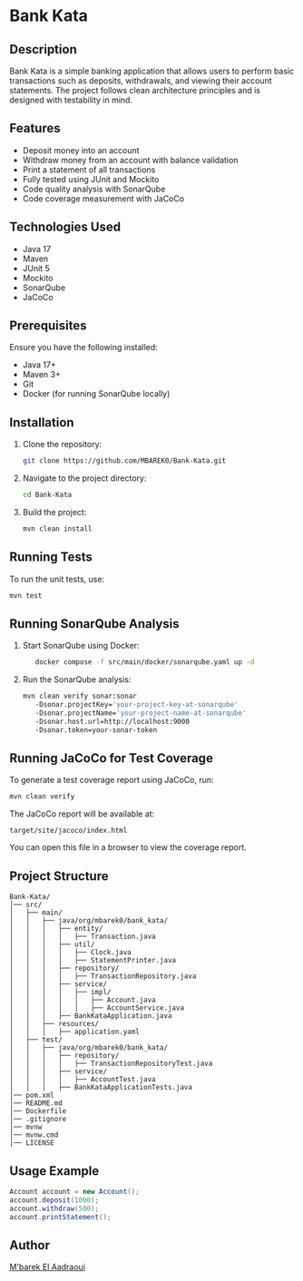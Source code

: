 # Bank Kata

## Description
Bank Kata is a simple banking application that allows users to perform basic transactions such as deposits, withdrawals, and viewing their account statements. The project follows clean architecture principles and is designed with testability in mind.

## Features
- Deposit money into an account
- Withdraw money from an account with balance validation
- Print a statement of all transactions
- Fully tested using JUnit and Mockito
- Code quality analysis with SonarQube
- Code coverage measurement with JaCoCo

## Technologies Used
- Java 17
- Maven
- JUnit 5
- Mockito
- SonarQube
- JaCoCo

## Prerequisites
Ensure you have the following installed:
- Java 17+
- Maven 3+
- Git
- Docker (for running SonarQube locally)

## Installation
1. Clone the repository:
   ```sh
   git clone https://github.com/MBAREK0/Bank-Kata.git
   ```
2. Navigate to the project directory:
   ```sh
   cd Bank-Kata
   ```
3. Build the project:
   ```sh
   mvn clean install
   ```

## Running Tests
To run the unit tests, use:
```sh
mvn test
```

## Running SonarQube Analysis
1. Start SonarQube using Docker:
   ```sh
      docker compose -f src/main/docker/sonarqube.yaml up -d
   ```
2. Run the SonarQube analysis:
   ```sh
   mvn clean verify sonar:sonar 
      -Dsonar.projectKey='your-project-key-at-sonarqube'   
      -Dsonar.projectName='your-project-name-at-sonarqube'  
      -Dsonar.host.url=http://localhost:9000   
      -Dsonar.token=your-sonar-token

   ```

## Running JaCoCo for Test Coverage
To generate a test coverage report using JaCoCo, run:
```sh
mvn clean verify
```
The JaCoCo report will be available at:
```
target/site/jacoco/index.html
```
You can open this file in a browser to view the coverage report.

## Project Structure
```
Bank-Kata/
│── src/
│   ├── main/
│   │   ├── java/org/mbarek0/bank_kata/
│   │   │   ├── entity/
│   │   │   │   ├── Transaction.java
│   │   │   ├── util/
│   │   │   │   ├── Clock.java
│   │   │   │   ├── StatementPrinter.java
│   │   │   ├── repository/
│   │   │   │   ├── TransactionRepository.java
│   │   │   ├── service/
│   │   │   │   ├── impl/
│   │   │   │   │   ├── Account.java
│   │   │   │   │   ├── AccountService.java
│   │   │   ├── BankKataApplication.java
│   │   ├── resources/
│   │   │   ├── application.yaml
│   ├── test/
│   │   ├── java/org/mbarek0/bank_kata/
│   │   │   ├── repository/
│   │   │   │   ├── TransactionRepositoryTest.java
│   │   │   ├── service/
│   │   │   │   ├── AccountTest.java
│   │   │   ├── BankKataApplicationTests.java
│── pom.xml
│── README.md
│── Dockerfile
│── .gitignore
│── mvnw
│── mvnw.cmd
│── LICENSE
```

## Usage Example
```java
Account account = new Account();
account.deposit(1000);
account.withdraw(500);
account.printStatement();
```

## Author
[M'barek El Aadraoui](https://github.com/MBAREK0)
